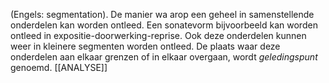 (Engels: segmentation).
De manier wa arop een geheel in samenstellende onderdelen kan worden ontleed.
Een sonatevorm bijvoorbeeld kan worden ontleed in expositie-doorwerking-reprise.
Ook deze onderdelen kunnen weer in kleinere segmenten worden ontleed. De plaats waar deze onderdelen aan elkaar grenzen of in elkaar overgaan, wordt *geledingspunt* genoemd.
[[ANALYSE]]